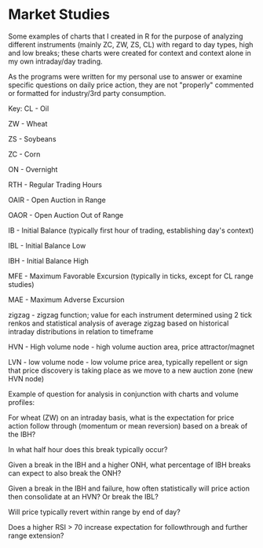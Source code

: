 # Market Studies
Some examples of charts that I created in R for the purpose of analyzing different instruments (mainly ZC, ZW, ZS, CL) with regard to day types, high and low breaks; these charts were created for context and context alone in my own intraday/day trading. 

As the programs were written for my personal use to answer or examine specific questions on daily price action, they are not "properly" commented or formatted for industry/3rd party consumption.  

Key:
CL - Oil

ZW  - Wheat

ZS - Soybeans

ZC - Corn

ON - Overnight

RTH - Regular Trading Hours

OAIR - Open Auction in Range

OAOR - Open Auction Out of Range

IB - Initial Balance (typically first hour of trading, establishing day's context)

IBL - Initial Balance Low

IBH - Initial Balance High

MFE - Maximum Favorable Excursion (typically in ticks, except for CL range studies)

MAE - Maximum Adverse Excursion

zigzag - zigzag function; value for each instrument determined using 2 tick renkos and statistical analysis of average zigzag based on historical intraday distributions in relation to timeframe

HVN - High volume node  - high volume auction area, price attractor/magnet

LVN - low volume node  - low volume price area, typically repellent or sign that price discovery is taking place as we move to a new auction zone (new HVN node)

Example of question for analysis in conjunction with charts and volume profiles:

For wheat (ZW) on an intraday basis, what is the expectation for price action follow through (momentum or mean reversion) based on a break of the IBH?  

In what half hour does this break typically occur? 

Given a break in the IBH and a higher ONH, what percentage of IBH breaks can expect to also break the ONH? 

Given a break in the IBH and failure, how often statistically will price action then consolidate at an HVN?  Or break the IBL?

Will price typically revert within range by end of day?  

Does a higher RSI > 70 increase expectation for followthrough and further range extension?

